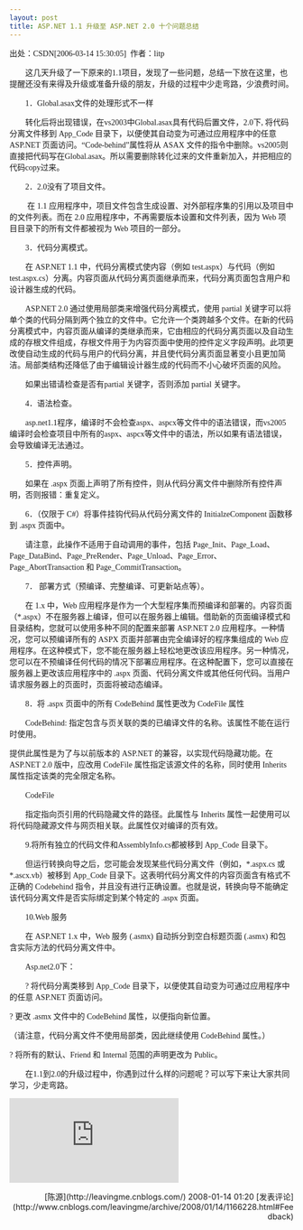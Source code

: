 ```yaml
---
layout: post
title: ASP.NET 1.1 升级至 ASP.NET 2.0 十个问题总结
---
```

<font face="Verdana">出处：CSDN[2006-03-14 15:30:05]&nbsp; 作者：litp&nbsp; </font>

<font face="Verdana">　　这几天升级了一下原来的1.1项目，发现了一些问题，总结一下放在这里，也提醒还没有来得及升级或准备升级的朋友，升级的过程中少走弯路，少浪费时间。

　　1．Global.asax文件的处理形式不一样

　　转化后将出现错误，在vs2003中Global.asax具有代码后置文件，2.0下, 将代码分离文件移到 App_Code 目录下，以便使其自动变为可通过应用程序中的任意 ASP.NET 页面访问。“Code-behind”属性将从 ASAX 文件的指令中删除。vs2005则直接把代码写在Global.asax。所以需要删除转化过来的文件重新加入，并把相应的代码copy过来。

　　2．2.0没有了项目文件。

　　 在 1.1 应用程序中，项目文件包含生成设置、对外部程序集的引用以及项目中的文件列表。而在 2.0 应用程序中，不再需要版本设置和文件列表，因为 Web 项目目录下的所有文件都被视为 Web 项目的一部分。

　　3．代码分离模式。

　　在 ASP.NET 1.1 中，代码分离模式使内容（例如 test.aspx）与代码（例如 test.aspx.cs）分离。内容页面从代码分离页面继承而来，代码分离页面包含用户和设计器生成的代码。

　　ASP.NET 2.0 通过使用局部类来增强代码分离模式，使用 partial 关键字可以将单个类的代码分隔到两个独立的文件中。它允许一个类跨越多个文件。在新的代码分离模式中，内容页面从编译的类继承而来，它由相应的代码分离页面以及自动生成的存根文件组成，存根文件用于为内容页面中使用的控件定义字段声明。此项更改使自动生成的代码与用户的代码分离，并且使代码分离页面显著变小且更加简洁。局部类结构还降低了由于编辑设计器生成的代码而不小心破坏页面的风险。

　　如果出错请检查是否有partial 关键字，否则添加 partial 关键字。

　　4．语法检查。

　　asp.net1.1程序，编译时不会检查aspx、aspcx等文件中的语法错误，而vs2005编译时会检查项目中所有的aspx、aspcx等文件中的语法，所以如果有语法错误，会导致编译无法通过。

　　5．控件声明。

　　如果在 .aspx 页面上声明了所有控件，则从代码分离文件中删除所有控件声明，否则报错：重复定义。

　　6．（仅限于 C#）将事件挂钩代码从代码分离文件的 InitialzeComponent 函数移到 .aspx 页面中。

　　请注意，此操作不适用于自动调用的事件，包括 Page_Init、Page_Load、Page_DataBind、Page_PreRender、Page_Unload、Page_Error、Page_AbortTransaction 和 Page_CommitTransaction。 

　　7． 部署方式（预编译、完整编译、可更新站点等）。

　　在 1.x 中，Web 应用程序是作为一个大型程序集而预编译和部署的。内容页面（*.aspx）不在服务器上编译，但可以在服务器上编辑。借助新的页面编译模式和目录结构，您就可以使用多种不同的配置来部署 ASP.NET 2.0 应用程序。一种情况，您可以预编译所有的 ASPX 页面并部署由完全编译好的程序集组成的 Web 应用程序。在这种模式下，您不能在服务器上轻松地更改该应用程序。另一种情况，您可以在不预编译任何代码的情况下部署应用程序。在这种配置下，您可以直接在服务器上更改该应用程序中的 .aspx 页面、代码分离文件或其他任何代码。当用户请求服务器上的页面时，页面将被动态编译。

　　8．将 .aspx 页面中的所有 CodeBehind 属性更改为 CodeFile 属性

　　CodeBehind: 指定包含与页关联的类的已编译文件的名称。该属性不能在运行时使用。

提供此属性是为了与以前版本的 ASP.NET 的兼容，以实现代码隐藏功能。在 ASP.NET 2.0 版中，应改用 CodeFile 属性指定该源文件的名称，同时使用 Inherits 属性指定该类的完全限定名称。

　　CodeFile 

　　指定指向页引用的代码隐藏文件的路径。此属性与 Inherits 属性一起使用可以将代码隐藏源文件与网页相关联。此属性仅对编译的页有效。

　　9.将所有独立的代码文件和AssemblyInfo.cs都被移到 App_Code 目录下。 

　　但运行转换向导之后，您可能会发现某些代码分离文件（例如，*.aspx.cs 或 *.ascx.vb）被移到 App_Code 目录下。这表明代码分离文件的内容页面含有格式不正确的 Codebehind 指令，并且没有进行正确设置。也就是说，转换向导不能确定该代码分离文件是否实际绑定到某个特定的 .aspx 页面。

　　10.Web 服务

　　在 ASP.NET 1.x 中，Web 服务 (.asmx) 自动拆分到空白标题页面 (.asmx) 和包含实际方法的代码分离文件中。 

　　Asp.net2.0下：

　　? 将代码分离类移到 App_Code 目录下，以便使其自动变为可通过应用程序中的任意 ASP.NET 页面访问。&nbsp; 

? 更改 .asmx 文件中的 CodeBehind 属性，以便指向新位置。

（请注意，代码分离文件不使用局部类，因此继续使用 CodeBehind 属性。）&nbsp; 

? 将所有的默认、Friend 和 Internal 范围的声明更改为 Public。 

　　在1.1到2.0的升级过程中，你遇到过什么样的问题呢？可以写下来让大家共同学习，少走弯路。 </font>

![](http://www.cnblogs.com/leavingme/aggbug/1166228.html)

<div align="right">[陈源](http://leavingme.cnblogs.com/) 2008-01-14 01:20 [发表评论](http://www.cnblogs.com/leavingme/archive/2008/01/14/1166228.html#Feedback)</div>